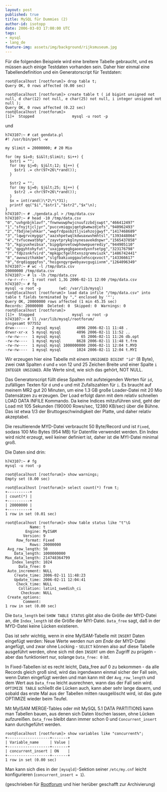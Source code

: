 ```yaml
---
layout: post
published: true
title: MySQL für Dummies (2)
author-id: isotopp
date: 2006-03-03 17:00:00 UTC
tags:
- mysql
- lang_de
feature-img: assets/img/background/rijksmuseum.jpg
---
```


Für die folgenden Beispiele wird eine breitere Tabelle gebraucht, und es müssen auch einige Testdaten vorhanden sein.
Daher hier einmal eine Tabellendefinition und ein Generatorscript für Testdaten:

```console
root@localhost [rootforum]> drop table t;
Query OK, 0 rows affected (0.00 sec)

root@localhost [rootforum]> create table t ( id bigint unsigned not null, d char(12) not null, e char(25) not null, i integer unsigned not null );
Query OK, 0 rows affected (0.22 sec)
root@localhost [rootforum]>
[1]+  Stopped                 mysql -u root -p
```

und

```console
h743107:~ # cat gendata.pl
#! /usr/bin/perl -w

my $limit = 20000000; # 20 Mio

for (my $i=0; $i&lt;$limit; $i++) {
  $str1 = "";
  for (my $j=0; $j&lt;12; $j++) {
    $str1 .= chr(97+26\*rand());
  }

  $str2 = "";
  for (my $j=0; $j&lt;25; $j++) {
    $str2 .= chr(97+26\*rand());
  }
  $x = int(rand()\*2\*\*31);
  printf qq("$i","$str1","$str2","$x"\n);
}
h743107:~ # ./gendata.pl > /tmp/data.csv
h743107:~ # head -10 /tmp/data.csv
"0","uvhgnbjklavf","fnwnwuwphwjcnuufzzbdjswpt","466412497"
"1","sfnyjtjcljyr","puccvmiqgujqetgkwmwzdjefs","940962493"
"2","fbdjnejvhkar","wwpfrdpasbztljviehzojgwyf","1417468689"
"3","lqwgrvcmygqz","aazxhpetwqlkdwuaxwvhmhtsl","1393448064"
"4","tvfucewatbhp","zayvtprykglnynesavekdnpwr","1565437858"
"5","kgiyuxheibsa","bipgdpnvetowphowepuerediy","944905110"
"6","qpgyhtohyfut","uxajpmyegbgaoexdyxnfsetpg","323176798"
"7","fdpzsnkfvird","mpkqpcfgelhtxnszqremviuzk","1486742441"
"8","awvwzzthakbe","slgfbakiuoggaulehscqxvoct","143366617"
"9","drqdiqggqfos","hoigxngyrgwebyavcgugiixnm","1264096349"
h743107:~ # wc -l /tmp/data.csv
20000000 /tmp/data.csv
h743107:~ # ls -lh /tmp/data.csv
-rw-r--r--  1 root root 1,3G 2006-02-11 12:00 /tmp/data.csv
h743107:~ # fg
mysql -u root -p        (wd: /var/lib/mysql)
root@localhost [rootforum]> load data infile "/tmp/data.csv" into table t fields terminated by "," enclosed by '"';
Query OK, 20000000 rows affected (1 min 45.35 sec)
Records: 20000000  Deleted: 0  Skipped: 0  Warnings: 0
root@localhost [rootforum]>
[1]+  Stopped                 mysql -u root -p
h743107:~ # ll /var/lib/mysql/rootforum/
insgesamt 977552
drwx------  2 mysql mysql       4096 2006-02-11 11:48 .
drwxr-xr-x  5 mysql mysql       4096 2006-02-11 11:52 ..
-rw-rw----  1 mysql mysql         65 2006-02-11 11:26 db.opt
-rw-rw----  1 mysql mysql       8628 2006-02-11 11:48 t.frm
-rw-rw----  1 mysql mysql 1000000000 2006-02-11 12:04 t.MYD
-rw-rw----  1 mysql mysql       1024 2006-02-11 12:04 t.MYI
```

Wir erzeugen hier eine Tabelle mit einem `UNSIGNED BIGINT "id"` (8 Byte), zwei `CHAR` Spalten `d` und `e` von 12 und 25 Zeichen Breite und einer Spalte `i INTEGER UNSIGNED`.
Alle Werte sind, wie sich das gehört, NOT NULL.

Das Generatorscript füllt diese Spalten mit aufsteigenden Werten für `id`, zufälligen Texten für `d` und `e` und mit Zufallszahlen für `i`.
Es braucht auf meinem MR2 gut 20 Minuten, um eine 1.3 GB große Loader-Datei mit 20 Mio Datensätzen zu erzeugen.
Der Load erfolgt dann mit dem relativ schnellen LOAD DATA INFILE Kommando.
Da keine Indices mitzuführen sind, geht der Load mit 105 Sekunden (190000 Rows/sec, 12380 KB/sec) über die Bühne.
Das ist etwa 1/3 der Bruttogeschwindigkeit der Platte, und daher relativ akzeptabel.

Die resultierende MYD-Datei verbraucht 50 Byte/Record und ist `Fixed`, sodass 100 Mio Bytes (954 MB) für Datenfile verwendet werden. 
Ein Index wird nicht erzeugt, weil keiner definiert ist, daher ist die MYI-Datei minimal groß.

Die Daten sind drin:

```console
h743107:~ # fg
mysql -u root -p

root@localhost [rootforum]> show warnings;
Empty set (0.00 sec)

root@localhost [rootforum]> select count(*) from t;
+----------+
| count(*) |
+----------+
| 20000000 |
+----------+
1 row in set (0.01 sec)

root@localhost [rootforum]> show table status like "t"\G
           Name: t
         Engine: MyISAM
        Version: 9
     Row_format: Fixed
           Rows: 20000000
 Avg_row_length: 50
    Data_length: 1000000000
Max_data_length: 214748364799
   Index_length: 1024
      Data_free: 0
 Auto_increment: NULL
    Create_time: 2006-02-11 11:48:23
    Update_time: 2006-02-11 12:04:41
     Check_time: NULL
      Collation: latin1_swedish_ci
       Checksum: NULL
 Create_options:
        Comment:
1 row in set (0.00 sec)
```

Die `Data_length` bei `SHOW TABLE STATUS` gibt also die Größe der MYD-Datei an, die `Index_length` ist die Größe der MYI-Datei.
`Data_free` sagt, daß in der MYD-Datei keine Lücken existieren.

Das ist sehr wichtig, wenn in eine MyISAM-Tabelle mit `INSERT` Daten eingefügt werden: 
Neue Werte werden nun *am Ende* der MYD-Datei angefügt, und zwar ohne Locking - `SELECT` können also auf diese Tabelle ausgeführt werden, ohne sich mit den `INSERT` um den Zugriff zu prügeln - aber das funktioniert nur, solange `Data_free: 0` ist.

In Fixed-Tabellen ist es recht leicht, Data_free auf 0 zu bekommen - da alle Records gleich groß sind, wird das irgendwann einmal sicher der Fall sein, wenn Daten eingefügt werden und man kann mit der `Avg_row_length` und dem Wert aus `Data_free` leicht ausrechnen, wann das der Fall sein wird. 
`OPTIMIZE TABLE` schließt die Lücken auch, kann aber sehr lange dauern, und sobald das erste Mal aus der Tabellen mitten rausgelöscht wird, ist das gute OPTIMIZE wieder beim Teufel.

Mit MyISAM MERGE-Tables oder mit MySQL 5.1 DATA PARTITIONS kann man Tabellen bauen, aus denen sich Daten löschen lassen, ohne Lücken aufzureißen.
`Data_free` bleibt dann immer schon 0 und `Concurrent_insert` kann durchgeführt werden.

```console
root@localhost [rootforum]> show variables like "concurrent%";
+-------------------+-------+
| Variable_name     | Value |
+-------------------+-------+
| concurrent_insert | ON    |
+-------------------+-------+
1 row in set (0.00 sec)
```

Man kann sich dies in der `[mysqld]`-Sektion seiner `/etc/my.cnf` leicht konfigurieren (`concurrent_insert = 1`).

(geschrieben für
[Rootforum](http://www.rootforum.de/forum/viewforum.php?f=23)
und hier herüber geschafft zur Archivierung)
